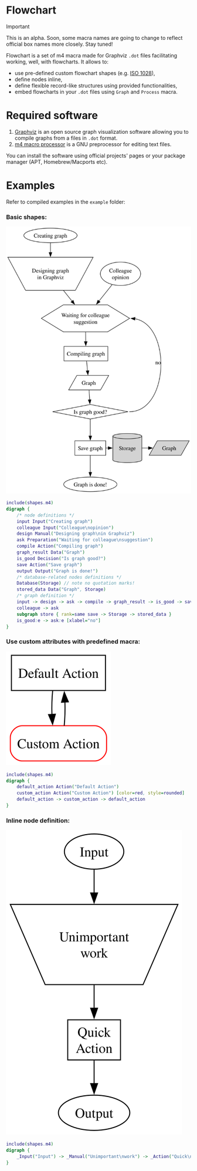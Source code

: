# Flowchart

> [!IMPORTANT]
This is an alpha. Soon, some macra names are going to change to reflect official box names more closely. Stay tuned!

Flowchart is a set of m4 macra made for Graphviz `.dot` files facilitating working, well, with flowcharts. It allows to:
* use pre-defined custom flowchart shapes (e.g. [ISO 1028](https://cdn.standards.iteh.ai/samples/5500/6b28378512604ff7bdaace506be7dc0c/ISO-1028-1973.pdf)),
* define nodes inline,
* define flexible record-like structures using provided functionalities,
* embed flowcharts in your `.dot` files using `Graph` and `Process` macra.

# Required software
1. [Graphviz](https://www.graphviz.org) is an open source graph visualization software allowing you to compile graphs from a files in `.dot` format.
2. [m4 macro processor](https://www.gnu.org/software/m4/manual/m4.html) is a GNU preprocessor for editing text files.

You can install the software using official projects' pages or your package manager (APT, Homebrew/Macports etc).

# Examples

Refer to compiled examples in the `example` folder:

### Basic shapes:
![Basic shapes](./examples/basic-shapes.svg)
```dot
include(shapes.m4)
digraph {
    /* node definitions */
    input Input("Creating graph")
    colleague Input("Colleague\nopinion")
    design Manual("Designing graph\nin Graphviz")
    ask Preparation("Waiting for colleague\nsuggestion")
    compile Action("Compiling graph")
    graph_result Data("Graph")
    is_good Decision("Is graph good?")
    save Action("Save graph")
    output Output("Graph is done!")
    /* database-related nodes definitions */
    Database(Storage) // note no quotation marks!
    stored_data Data("Graph", Storage)
    /* graph definition */
    input -> design -> ask -> compile -> graph_result -> is_good -> save -> output
    colleague -> ask
    subgraph store { rank=same save -> Storage -> stored_data }
    is_good:e -> ask:e [xlabel="no"]
}
```

### Use custom attributes with predefined macra:
![Use custom attributes](./examples/custom-attributes.svg)
```dot
include(shapes.m4)
digraph {
    default_action Action("Default Action")
    custom_action Action("Custom Action") [color=red, style=rounded]
    default_action -> custom_action -> default_action
}
```

### Inline node definition:
![Inline node definition](./examples/inline-nodes.svg)
```dot
include(shapes.m4)
digraph {
    _Input("Input") -> _Manual("Unimportant\nwork") -> _Action("Quick\nAction") -> _Output("Output")
}
```
